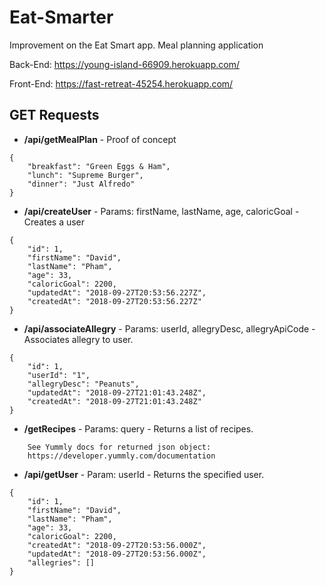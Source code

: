 # Eat-Smarter

Improvement on the Eat Smart app.
Meal planning application

Back-End: https://young-island-66909.herokuapp.com/

Front-End: https://fast-retreat-45254.herokuapp.com/

## GET Requests

- **/api/getMealPlan** - Proof of concept

```
{
    "breakfast": "Green Eggs & Ham",
    "lunch": "Supreme Burger",
    "dinner": "Just Alfredo"
}
```

- **/api/createUser** - Params: firstName, lastName, age, caloricGoal - Creates a user

```
{
    "id": 1,
    "firstName": "David",
    "lastName": "Pham",
    "age": 33,
    "caloricGoal": 2200,
    "updatedAt": "2018-09-27T20:53:56.227Z",
    "createdAt": "2018-09-27T20:53:56.227Z"
}
```

- **/api/associateAllegry** - Params: userId, allegryDesc, allegryApiCode - Associates allegry to user.

```
{
    "id": 1,
    "userId": "1",
    "allegryDesc": "Peanuts",
    "updatedAt": "2018-09-27T21:01:43.248Z",
    "createdAt": "2018-09-27T21:01:43.248Z"
}
```

- **/getRecipes** - Params: query - Returns a list of recipes.

```
    See Yummly docs for returned json object:
    https://developer.yummly.com/documentation
```

- **/api/getUser** - Param: userId - Returns the specified user.

```
{
    "id": 1,
    "firstName": "David",
    "lastName": "Pham",
    "age": 33,
    "caloricGoal": 2200,
    "createdAt": "2018-09-27T20:53:56.000Z",
    "updatedAt": "2018-09-27T20:53:56.000Z",
    "allegries": []
}
```
